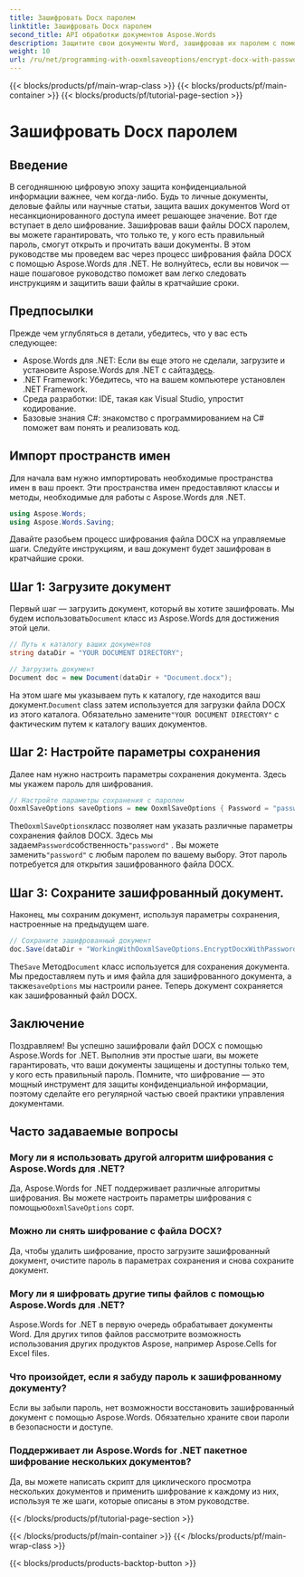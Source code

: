 ```yaml
---
title: Зашифровать Docx паролем
linktitle: Зашифровать Docx паролем
second_title: API обработки документов Aspose.Words
description: Защитите свои документы Word, зашифровав их паролем с помощью Aspose.Words for .NET. Следуйте нашему пошаговому руководству, чтобы защитить свою конфиденциальную информацию.
weight: 10
url: /ru/net/programming-with-ooxmlsaveoptions/encrypt-docx-with-password/
---
```


{{< blocks/products/pf/main-wrap-class >}}
{{< blocks/products/pf/main-container >}}
{{< blocks/products/pf/tutorial-page-section >}}

# Зашифровать Docx паролем

## Введение

В сегодняшнюю цифровую эпоху защита конфиденциальной информации важнее, чем когда-либо. Будь то личные документы, деловые файлы или научные статьи, защита ваших документов Word от несанкционированного доступа имеет решающее значение. Вот где вступает в дело шифрование. Зашифровав ваши файлы DOCX паролем, вы можете гарантировать, что только те, у кого есть правильный пароль, смогут открыть и прочитать ваши документы. В этом руководстве мы проведем вас через процесс шифрования файла DOCX с помощью Aspose.Words для .NET. Не волнуйтесь, если вы новичок — наше пошаговое руководство поможет вам легко следовать инструкциям и защитить ваши файлы в кратчайшие сроки.

## Предпосылки

Прежде чем углубляться в детали, убедитесь, что у вас есть следующее:

-  Aspose.Words для .NET: Если вы еще этого не сделали, загрузите и установите Aspose.Words для .NET с сайта[здесь](https://releases.aspose.com/words/net/).
- .NET Framework: Убедитесь, что на вашем компьютере установлен .NET Framework.
- Среда разработки: IDE, такая как Visual Studio, упростит кодирование.
- Базовые знания C#: знакомство с программированием на C# поможет вам понять и реализовать код.

## Импорт пространств имен

Для начала вам нужно импортировать необходимые пространства имен в ваш проект. Эти пространства имен предоставляют классы и методы, необходимые для работы с Aspose.Words для .NET.

```csharp
using Aspose.Words;
using Aspose.Words.Saving;
```

Давайте разобьем процесс шифрования файла DOCX на управляемые шаги. Следуйте инструкциям, и ваш документ будет зашифрован в кратчайшие сроки.

## Шаг 1: Загрузите документ

 Первый шаг — загрузить документ, который вы хотите зашифровать. Мы будем использовать`Document` класс из Aspose.Words для достижения этой цели.

```csharp
// Путь к каталогу ваших документов
string dataDir = "YOUR DOCUMENT DIRECTORY";  

// Загрузить документ
Document doc = new Document(dataDir + "Document.docx");
```

 На этом шаге мы указываем путь к каталогу, где находится ваш документ.`Document` class затем используется для загрузки файла DOCX из этого каталога. Обязательно замените`"YOUR DOCUMENT DIRECTORY"` с фактическим путем к каталогу ваших документов.

## Шаг 2: Настройте параметры сохранения

Далее нам нужно настроить параметры сохранения документа. Здесь мы укажем пароль для шифрования.

```csharp
// Настройте параметры сохранения с паролем
OoxmlSaveOptions saveOptions = new OoxmlSaveOptions { Password = "password" };
```

 The`OoxmlSaveOptions`класс позволяет нам указать различные параметры сохранения файлов DOCX. Здесь мы задаем`Password`собственность`"password"` . Вы можете заменить`"password"` с любым паролем по вашему выбору. Этот пароль потребуется для открытия зашифрованного файла DOCX.

## Шаг 3: Сохраните зашифрованный документ.

Наконец, мы сохраним документ, используя параметры сохранения, настроенные на предыдущем шаге.

```csharp
// Сохраните зашифрованный документ
doc.Save(dataDir + "WorkingWithOoxmlSaveOptions.EncryptDocxWithPassword.docx", saveOptions);
```

 The`Save` Метод`Document` класс используется для сохранения документа. Мы предоставляем путь и имя файла для зашифрованного документа, а также`saveOptions` мы настроили ранее. Теперь документ сохраняется как зашифрованный файл DOCX.

## Заключение

Поздравляем! Вы успешно зашифровали файл DOCX с помощью Aspose.Words for .NET. Выполнив эти простые шаги, вы можете гарантировать, что ваши документы защищены и доступны только тем, у кого есть правильный пароль. Помните, что шифрование — это мощный инструмент для защиты конфиденциальной информации, поэтому сделайте его регулярной частью своей практики управления документами.

## Часто задаваемые вопросы

### Могу ли я использовать другой алгоритм шифрования с Aspose.Words для .NET?

Да, Aspose.Words for .NET поддерживает различные алгоритмы шифрования. Вы можете настроить параметры шифрования с помощью`OoxmlSaveOptions` сорт.

### Можно ли снять шифрование с файла DOCX?

Да, чтобы удалить шифрование, просто загрузите зашифрованный документ, очистите пароль в параметрах сохранения и снова сохраните документ.

### Могу ли я шифровать другие типы файлов с помощью Aspose.Words для .NET?

Aspose.Words for .NET в первую очередь обрабатывает документы Word. Для других типов файлов рассмотрите возможность использования других продуктов Aspose, например Aspose.Cells for Excel files.

### Что произойдет, если я забуду пароль к зашифрованному документу?

Если вы забыли пароль, нет возможности восстановить зашифрованный документ с помощью Aspose.Words. Обязательно храните свои пароли в безопасности и доступе.

### Поддерживает ли Aspose.Words for .NET пакетное шифрование нескольких документов?

Да, вы можете написать скрипт для циклического просмотра нескольких документов и применить шифрование к каждому из них, используя те же шаги, которые описаны в этом руководстве.

{{< /blocks/products/pf/tutorial-page-section >}}

{{< /blocks/products/pf/main-container >}}
{{< /blocks/products/pf/main-wrap-class >}}

{{< blocks/products/products-backtop-button >}}
